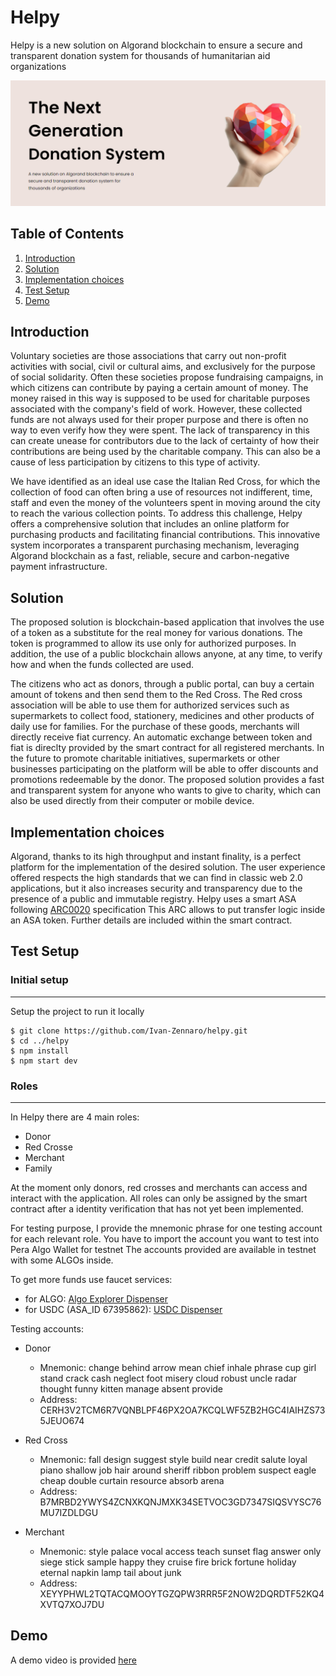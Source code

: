 # Helpy


Helpy is a new solution on Algorand blockchain to ensure a secure and transparent donation system for thousands of humanitarian aid organizations

![Image text](/src/assets/hero_full.png)

## Table of Contents

1. [Introduction](#introduction)
2. [Solution](#solution)
3. [Implementation choices](#implementation-choices)
4. [Test Setup](#test-setup)
5. [Demo](#demo)

## Introduction


Voluntary societies are those associations that carry out non-profit activities with social, civil or cultural aims, and exclusively for the purpose of social solidarity. Often these societies propose fundraising campaigns, in which citizens can contribute by paying a certain amount of money. The money raised in this way is supposed to be used for charitable purposes associated with the company's field of work. However, these collected funds are not always used for their proper purpose and there is often no way to even verify how they were spent. The lack of transparency in this can create unease for contributors due to the lack of certainty of how their contributions are being used by the charitable company. This can also be a cause of less participation by citizens to this type of activity.

We have identified as an ideal use case the Italian Red Cross, for which the collection of food can often bring a use of resources not indifferent, time, staff and even the money of the volunteers spent in moving around the city to reach the various collection points.
To address this challenge, Helpy offers a comprehensive solution that includes an online platform for purchasing products and facilitating financial contributions. This innovative system incorporates a transparent purchasing mechanism, leveraging Algorand blockchain as a fast, reliable, secure and carbon-negative payment infrastructure.

## Solution


The proposed solution is blockchain-based application that involves the use of a token as a substitute for the real money for various donations. The token is programmed to allow its use only for authorized purposes. In addition, the use of a public blockchain allows anyone, at any time, to verify how and when the funds collected are used.

The citizens who act as donors, through a public portal, can buy a certain amount of tokens and then send them to the Red Cross. The Red cross association will be able to use them for authorized services such as supermarkets to collect food, stationery, medicines and other products of daily use for families. For the purchase of these goods, merchants will directly receive fiat currency. An automatic exchange between token and fiat is direclty provided by the smart contract for all registered merchants. In the future to promote charitable initiatives, supermarkets or other businesses participating on the platform will be able to offer discounts and promotions redeemable by the donor. The proposed solution provides a fast and transparent system for anyone who wants to give to charity, which can also be used directly from their computer or mobile device.

## Implementation choices


Algorand, thanks to its high throughput and instant finality, is a perfect platform for the implementation of the desired solution. The user experience offered respects the high standards that we can find in classic web 2.0 applications, but it also increases security and transparency due to the presence of a public and immutable registry. Helpy uses a smart ASA following [ARC0020](https://github.com/algorandfoundation/ARCs/blob/main/ARCs/arc-0020.md) specification This ARC allows to put transfer logic inside an ASA token. Further details are included within the smart contract.

## Test Setup

### Initial setup

---

Setup the project to run it locally

```
$ git clone https://github.com/Ivan-Zennaro/helpy.git
$ cd ../helpy
$ npm install
$ npm start dev
```

### Roles

---

In Helpy there are 4 main roles:

- Donor
- Red Crosse
- Merchant
- Family

At the moment only donors, red crosses and merchants can access and interact with the application. All roles can only be assigned by the smart contract after a identity verification that has not yet been implemented.

For testing purpose, I provide the mnemonic phrase for one testing account for each relevant role.
You have to import the account you want to test into Pera Algo Wallet for testnet
The accounts provided are available in testnet with some ALGOs inside.

To get more funds use faucet services:

- for ALGO: [Algo Explorer Dispenser](https://testnet.algoexplorer.io/dispenser)
- for USDC (ASA_ID 67395862): [USDC Dispenser](https://testnet.folks.finance/faucet)

Testing accounts:

- Donor

  - Mnemonic: change behind arrow mean chief inhale phrase cup girl stand crack cash neglect foot misery cloud robust uncle radar thought funny kitten manage absent provide
  - Address: CERH3V2TCM6R7VQNBLPF46PX2OA7KCQLWF5ZB2HGC4IAIHZS735JEUO674

- Red Cross

  - Mnemonic: fall design suggest style build near credit salute loyal piano shallow job hair around sheriff ribbon problem suspect eagle cheap double curtain resource absorb arena
  - Address: B7MRBD2YWYS4ZCNXKQNJMXK34SETVOC3GD7347SIQSVYSC76MU7IZDLDGU

- Merchant
  - Mnemonic: style palace vocal access teach sunset flag answer only siege stick sample happy they cruise fire brick fortune holiday eternal napkin lamp tail about junk
  - Address: XEYYPHWL2TQTACQMOOYTGZQPW3RRR5F2NOW2DQRDTF52KQ4XVTQ7XOJ7DU

## Demo

A demo video is provided [here](https://youtube.com)


